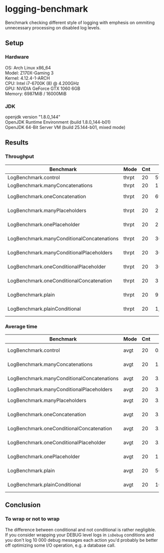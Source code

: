 # logging-benchmark

Benchmark checking different style of logging with emphesis on ommiting unnecessary processing on disabled log levels.

## Setup

### Hardware

OS: Arch Linux x86_64  
Model: Z170X-Gaming 3  
Kernel: 4.12.4-1-ARCH  
CPU: Intel i7-6700K (8) @ 4.200GHz  
GPU: NVIDIA GeForce GTX 1060 6GB  
Memory: 6987MiB / 16000MiB  

### JDK

openjdk version "1.8.0_144"  
OpenJDK Runtime Environment (build 1.8.0_144-b01)  
OpenJDK 64-Bit Server VM (build 25.144-b01, mixed mode)  


## Results

### Throughput

| Benchmark                                  | Mode  | Cnt | Score            | Error              | Units |
|--------------------------------------------|-------|-----|------------------|--------------------|-------|
| LogBenchmark.control                       | thrpt | 20  | 598,288.09       | ±     23599.418    | ops/s |
| LogBenchmark.manyConcatenations            | thrpt | 20  | 17,436,507.11    | ±     691385.969   | ops/s |
| LogBenchmark.oneConcatenation              | thrpt | 20  | 69,953,873.45    | ±     2765668.873  | ops/s |
| LogBenchmark.manyPlaceholders              | thrpt | 20  | 252,526,488.49   | ±     5668439.671  | ops/s |
| LogBenchmark.onePlaceholder                | thrpt | 20  | 255,301,157.36   | ±     4491132.276  | ops/s |
| LogBenchmark.manyConditionalConcatenations | thrpt | 20  | 305,563,348.03   | ±     6788568.738  | ops/s |
| LogBenchmark.manyConditionalPlaceholders   | thrpt | 20  | 306,108,301.81   | ±     7705621.850  | ops/s |
| LogBenchmark.oneConditionalPlaceholder     | thrpt | 20  | 307,892,817.73   | ±     6539062.424  | ops/s |
| LogBenchmark.oneConditionalConcatenation   | thrpt | 20  | 313,076,821.34   | ±     4229229.723  | ops/s |
| LogBenchmark.plain                         | thrpt | 20  | 929,108,731.86   | ±     21306675.160 | ops/s |
| LogBenchmark.plainConditional              | thrpt | 20  | 1,047,982,909.10 | ±     19078044.519 | ops/s |

### Average time

| Benchmark                                  | Mode  | Cnt | Score            | Error              | Units |
|--------------------------------------------|-------|-----|------------------|--------------------|-------|
| LogBenchmark.control                       | avgt  | 20  | 0.953            | ±     43.233       | ns/op |
| LogBenchmark.manyConcatenations            | avgt  | 20  | 1.093            | ±     1.979        | ns/op |
| LogBenchmark.manyConditionalConcatenations | avgt  | 20  | 3.107            | ±     0.104        | ns/op |
| LogBenchmark.manyConditionalPlaceholders   | avgt  | 20  | 3.159            | ±     0.05         | ns/op |
| LogBenchmark.manyPlaceholders              | avgt  | 20  | 3.246            | ±     0.073        | ns/op |
| LogBenchmark.oneConcatenation              | avgt  | 20  | 3.267            | ±     0.259        | ns/op |
| LogBenchmark.oneConditionalConcatenation   | avgt  | 20  | 3.865            | ±     0.031        | ns/op |
| LogBenchmark.oneConditionalPlaceholder     | avgt  | 20  | 3.933            | ±     0.049        | ns/op |
| LogBenchmark.onePlaceholder                | avgt  | 20  | 12.981           | ±     0.076        | ns/op |
| LogBenchmark.plain                         | avgt  | 20  | 56.932           | ±     0.019        | ns/op |
| LogBenchmark.plainConditional              | avgt  | 20  | 1673.349         | ±     0.015        | ns/op |

## Conclusion

### To wrap or not to wrap

The difference between conditional and not conditional is rather negligible.
If you consider wrapping your DEBUG level logs in `isDebug` conditions and you don't log 10 000 debug messages each action you'd probably be better off optimizing some I/O operation, e.g. a database call.
